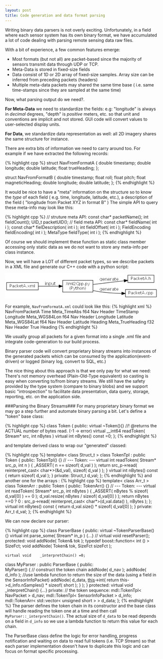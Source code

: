 ```yaml
---
layout: post
title: Code generation and data format parsing
--- 
```


Writing binary data parsers is not overly exciting. Unfortunately, in a field where each sensor system has its own binary format, we have accumulated a lot of code dealing with parsing remote sensing data raw files.

With a bit of experience, a few common features emerge: 

- Most formats (but not all) are packet-based since the majority of sensors transmit data through UDP or TCP. 
- Meta-Data is stored in fixed-size fields 
- Data consist of 1D or 2D array of fixed-size samples. Array size can be inferred from preceding packets (headers)
- Multiple meta-data packets may shared the same time base ( i.e. same time-stamps since they are sampled at the same time)

Now, what parsing output do we need?. 

**For Meta-Data** we need to standardize the fields: e.g: "longitude" is always in *decimal* degrees, "depth" is *positive* meters, etc. so that unit and conventions are implicit and not stored. GUI code will convert values to user-selected display units.  

**For Data**, we standardize data representation as well: all 2D imagery shares the same structure for instance. 

There are extra bits of information we need to carry around too. For example if we have extracted the following records:

{% highlight  cpp %}
struct NavFromFormatA {
	double 	timestamp;
	double	longitude;
	double  latitude;
	float 	trueHeading;
};

struct NavFromFormatB {
	double 	timestamp;
	float	roll;
	float	pitch;
	float 	magneticHeading;
	double	longitude;
	double  latitude;
};
{% endhighlight %}

It would be nice to have a "meta" information on the structure so to know the *type* of each field ( e.g. time, longitude, latitude, etc.), a description of the field ( "longitude from Packet XYZ in format B" )
The simple API to query these meta-info may look like this:

{% highlight  cpp %}
// struture meta API:
const char*     packetName();
int             fieldCount();
UID_t           packetUID();
// field meta API:
const char*     fieldName( int i );
const char*     fielDescription( int i );
int             fieldOffset( int i );
FieldEncoding   fieldEncoding( int i );
MetaType        fieldType( int i );
{% endhighlight %}										 

Of course we should implement these function as static class member accessing only static data as we do not want to store any meta-info per class instance. 

Now, we will have a LOT of different packet types, so we describe packets in a XML file and generate our C++ code with a python script: 

![graph](/assets/images/graph1.png)

 
For example, <code>NavFromFormatA.xml</code> could look like this:
{% highlight  xml %}
    <packetdef>
	    <name>NavFromPacketA</name>
	    <field>
	      <id>Time</id>
	      <type>Meta_TimeAbs</type>
	      <encoding>f64</encoding>
	      <desc>Nav Header TimeStamp</desc>
	    </field>
	    <field>
	      <id>Longitude</id>
	      <type>Meta_WGS84Lon</type>
	      <encoding>f64</encoding>
	      <desc>Nav Header Longitude</desc>
	    </field>
	    <field>
	      <id>Latitude</id>
	      <type>Meta_WGS84Lat</type>
	      <encoding>f64</encoding>
	      <desc>Nav Header Latitude</desc>
	    </field>
	    <field>
	      <id>Heading</id>
	      <type>Meta_TrueHeading</type>
	      <encoding>f32</encoding>
	      <desc>Nav Header True Heading</desc>
	    </field>
	</packetdef>
{% endhighlight %}

We usually group all packets for a given format into a single .xml file and integrate code-generation to our build process. 

Binary parser code will convert proprietary binary streams into instances of the generated packets which can be consumed by the application(event-driven) or logged (binary log, convert to SQL, etc.)

The nice thing about this approach is that we only pay for what we need: There's not memory overhead (Plain-Old-Type equivalent) so casting is easy when converting to/from binary streams. We still have the safety provided by the type system (compare to binary blobs) and we support basic "introspection" to facilitate data presentation, data query, storage, reporting, etc. on the application side.

###Parsing the Binary Streams###
For many proprietary binary format we may go a step further and automate binary  parsing a bit. Let's define a "token" base class:

{% highlight  cpp %}
	class Token {
	  public:
		virtual ~Token(){}
		//! @returns the ACTUAL number of bytes read. (-1 -> error)
		virtual __int64		readToken( Stream* src, int nBytes ) 
		virtual int			nBytes() const			 =0;
	};
{% endhighlight %}

and template derived class to wrap our "generated" classed:

{% highlight  cpp %}
template< class Struct_t > 
class TokenTpl : public Token {
  public:
	TokenTpl() {}
	// --- Token: ---
	virtual int		readToken( Stream* src_p, int n )	{ _ASSERT( n == sizeof( d_val ) ); return src_p->read( reinterpret_cast< char*>(&d_val), sizeof( d_val ) ); }
	virtual int			nBytes() const						{ return sizeof( d_val ); }	
  private:
	Struct_t d_val;
};
{% endhighlight %}
and another one for the arrays :
{% highlight  cpp %}
template< class Arr_t > 
class TokenArr : public Token {
  public:
	TokenArr() {}
	// --- Token: ---
	virtual int		readToken( Stream* src_p, int nBytes )	{
								_ASSERT( nBytes % sizeof( d_val[0] ) == 0 );
								d_val.resize( nBytes / sizeof( d_val[0] ) );
								return nBytes ==0 ? 0  : src_p->read( reinterpret_cast< char*>(d_val.data() ), nBytes ); 
								};
	virtual int			nBytes() const						{ return d_val.size() * sizeof( d_val[0] ); } 
  private:
	Arr_t d_val;
};
{% endhighlight  %}


We can now declare our parser:

{% highlight  cpp %}
class ParserBase { 
  public:
	virtual ~TokenParserBase() {}
	virtual int		parse_some( Stream* in_p ) {...} // 
	virtual void	resetParser();
 protected:
	void			addNode(  Token& tok );
	typedef boost::function< int () > SizeFct;
	void			addNode( Token& tok, SizeFct sizeFct );

	virtual void	_interpretChain() =0; 

class MyParser : public ParserBase {
  public:	
	MyParser() {
		// construct the token chain
		addNode( d_nav );
		addNode( d_info );
		//use lambda function to return the size of the data (using a field in the SensorInfoPacket) 
		addNode( d_data, [this]()->int{ return this->d_info.nSamples() * sizeof( short ); } );
	}
  protected:
	virtual void	_interpretChain() 	{...} 
  private:
	// the token sequence:
	mdl::TokenTpl< NavPacket >						d_nav;
	mdl::TokenTpl< SensorInfoPacket >				d_info;
	mdl::TokenArr< std::vector< unsigned short > >	d_data;
};
{% endhighlight  %}
The parser defines the token chain in its constructor and the base class will handle reading the token one at a time and then call <code>MyParser::_interpretChain()</code>. The actual size of <code>d_data</code> to be read depends on a field in <code>d_info</code> so we use a lambda function to return this value for each chain.

The ParserBase class define the logic for error handling, progress notification and waiting on data to read full tokens (i.e. TCP Stream) so that each parser implementation doesn't have to duplicate this logic and can focus on format specific processing.    